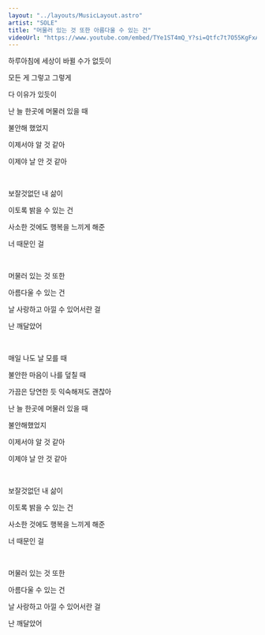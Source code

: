 ```yaml
---
layout: "../layouts/MusicLayout.astro"
artist: "SOLE"
title: "머물러 있는 것 또한 아름다울 수 있는 건"
videoUrl: "https://www.youtube.com/embed/TYe1ST4mQ_Y?si=Qtfc7t7O55KgFxA2"
---
```


하루아침에 세상이 바뀔 수가 없듯이

모든 게 그렇고 그렇게

다 이유가 있듯이

난 늘 한곳에 머물러 있을 때

불안해 했었지

이제서야 알 것 같아

이제야 날 안 것 같아

<br />

보잘것없던 내 삶이

이토록 밝을 수 있는 건

사소한 것에도 행복을 느끼게 해준

너 때문인 걸

<br />

머물러 있는 것 또한

아름다울 수 있는 건

날 사랑하고 아낄 수 있어서란 걸

난 깨달았어

<br />

매일 나도 날 모를 때

불안한 마음이 나를 덮칠 때

가끔은 당연한 듯 익숙해져도 괜찮아

난 늘 한곳에 머물러 있을 때

불안해했었지

이제서야 알 것 같아

이제야 날 안 것 같아

<br />

보잘것없던 내 삶이

이토록 밝을 수 있는 건

사소한 것에도 행복을 느끼게 해준

너 때문인 걸

<br />

머물러 있는 것 또한

아름다울 수 있는 건

날 사랑하고 아낄 수 있어서란 걸

난 깨달았어
